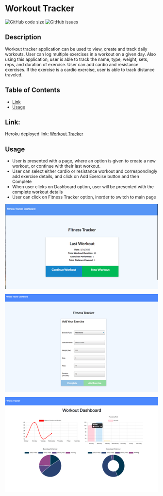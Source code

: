 # Workout Tracker

![GitHub code size](https://img.shields.io/github/languages/code-size/RensyAikara/Workout_Tracker)
![GitHub issues](https://img.shields.io/github/issues/RensyAikara/Workout_Tracker.svg)

## Description
Workout tracker application can be used to view, create and track daily workouts. User can log multiple exercises in a workout on a given day. Also using this application, user is able to track the name, type, weight, sets, reps, and duration of exercise. User can add cardio and resistance exercises. If the exercise is a cardio exercise, user is able to track distance traveled.

## Table of Contents
* [Link](#Link)
* [Usage](#usage)

## Link:
Heroku deployed link:
[Workout Tracker]( https://lit-peak-43960.herokuapp.com)


## Usage
* User is presented with a page, where an option is given to create a new workout, or continue with their last workout.
* User can select either cardio or resistance workout and correspondingly add exercise details, and click on Add Exercise button and then Complete
* When user clicks on Dashboard option, user will be presented with the complete workout details
* User can click on Fitness Tracker option, inorder to switch to main page

![Home page](/public/assets/homepage.png)

![Adding exercise](/public/assets/adding-workout.png)

![Dashboard](/public/assets/dashboard.png)




